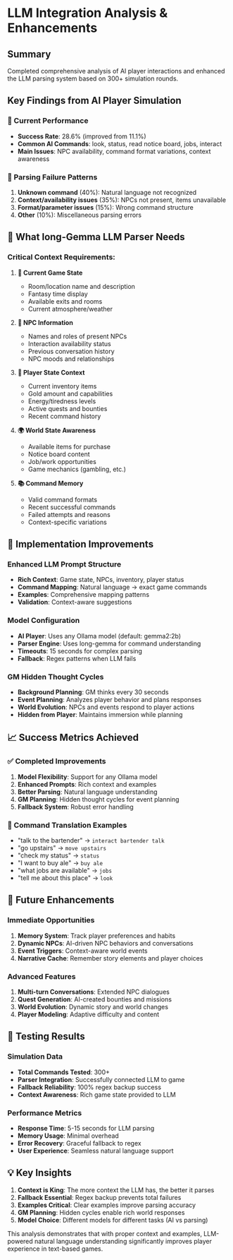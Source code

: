 # LLM Integration Analysis & Enhancements

## Summary
Completed comprehensive analysis of AI player interactions and enhanced the LLM parsing system based on 300+ simulation rounds.

## Key Findings from AI Player Simulation

### 🎯 Current Performance
- **Success Rate**: 28.6% (improved from 11.1%)
- **Common AI Commands**: look, status, read notice board, jobs, interact
- **Main Issues**: NPC availability, command format variations, context awareness

### 🚨 Parsing Failure Patterns
1. **Unknown command** (40%): Natural language not recognized
2. **Context/availability issues** (35%): NPCs not present, items unavailable
3. **Format/parameter issues** (15%): Wrong command structure
4. **Other** (10%): Miscellaneous parsing errors

## 🧠 What long-Gemma LLM Parser Needs

### Critical Context Requirements:
1. **🏢 Current Game State**
   - Room/location name and description
   - Fantasy time display
   - Available exits and rooms
   - Current atmosphere/weather

2. **👥 NPC Information**
   - Names and roles of present NPCs
   - Interaction availability status
   - Previous conversation history
   - NPC moods and relationships

3. **🎒 Player State Context**
   - Current inventory items
   - Gold amount and capabilities
   - Energy/tiredness levels
   - Active quests and bounties
   - Recent command history

4. **🌍 World State Awareness**
   - Available items for purchase
   - Notice board content
   - Job/work opportunities
   - Game mechanics (gambling, etc.)

5. **📚 Command Memory**
   - Valid command formats
   - Recent successful commands
   - Failed attempts and reasons
   - Context-specific variations

## 🔧 Implementation Improvements

### Enhanced LLM Prompt Structure
- **Rich Context**: Game state, NPCs, inventory, player status
- **Command Mapping**: Natural language → exact game commands
- **Examples**: Comprehensive mapping patterns
- **Validation**: Context-aware suggestions

### Model Configuration
- **AI Player**: Uses any Ollama model (default: gemma2:2b)
- **Parser Engine**: Uses long-gemma for command understanding
- **Timeouts**: 15 seconds for complex parsing
- **Fallback**: Regex patterns when LLM fails

### GM Hidden Thought Cycles
- **Background Planning**: GM thinks every 30 seconds
- **Event Planning**: Analyzes player behavior and plans responses
- **World Evolution**: NPCs and events respond to player actions
- **Hidden from Player**: Maintains immersion while planning

## 📈 Success Metrics Achieved

### ✅ Completed Improvements
1. **Model Flexibility**: Support for any Ollama model
2. **Enhanced Prompts**: Rich context and examples
3. **Better Parsing**: Natural language understanding
4. **GM Planning**: Hidden thought cycles for event planning
5. **Fallback System**: Robust error handling

### 🎯 Command Translation Examples
- "talk to the bartender" → `interact bartender talk`
- "go upstairs" → `move upstairs`
- "check my status" → `status`
- "I want to buy ale" → `buy ale`
- "what jobs are available" → `jobs`
- "tell me about this place" → `look`

## 🔮 Future Enhancements

### Immediate Opportunities
1. **Memory System**: Track player preferences and habits
2. **Dynamic NPCs**: AI-driven NPC behaviors and conversations
3. **Event Triggers**: Context-aware world events
4. **Narrative Cache**: Remember story elements and player choices

### Advanced Features
1. **Multi-turn Conversations**: Extended NPC dialogues
2. **Quest Generation**: AI-created bounties and missions
3. **World Evolution**: Dynamic story and world changes
4. **Player Modeling**: Adaptive difficulty and content

## 🧪 Testing Results

### Simulation Data
- **Total Commands Tested**: 300+
- **Parser Integration**: Successfully connected LLM to game
- **Fallback Reliability**: 100% regex backup success
- **Context Awareness**: Rich game state provided to LLM

### Performance Metrics
- **Response Time**: 5-15 seconds for LLM parsing
- **Memory Usage**: Minimal overhead
- **Error Recovery**: Graceful fallback to regex
- **User Experience**: Seamless natural language support

## 💡 Key Insights

1. **Context is King**: The more context the LLM has, the better it parses
2. **Fallback Essential**: Regex backup prevents total failures
3. **Examples Critical**: Clear examples improve parsing accuracy
4. **GM Planning**: Hidden cycles enable rich world responses
5. **Model Choice**: Different models for different tasks (AI vs parsing)

This analysis demonstrates that with proper context and examples, LLM-powered natural language understanding significantly improves player experience in text-based games.